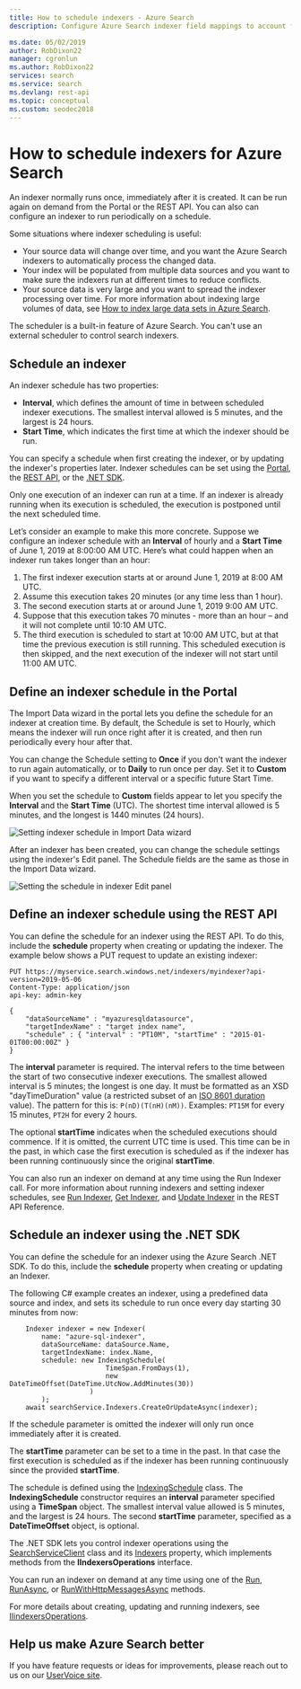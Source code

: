 ```yaml
---
title: How to schedule indexers - Azure Search
description: Configure Azure Search indexer field mappings to account for differences in field names and data representations.

ms.date: 05/02/2019
author: RobDixon22 
manager: cgronlun
ms.author: RobDixon22
services: search
ms.service: search
ms.devlang: rest-api
ms.topic: conceptual
ms.custom: seodec2018
---
```


# How to schedule indexers for Azure Search
An indexer normally runs once, immediately after it is created. It can be run again on demand from the Portal or the REST API. You can also can configure an indexer to run periodically on a schedule.

Some situations where indexer scheduling is useful:

* Your source data will change over time, and you want the Azure Search indexers to automatically process the changed data.
* Your index will be populated from multiple data sources and you want to make sure the indexers run at different times to reduce conflicts.
* Your source data is very large and you want to spread the indexer processing over time. For more information about indexing large volumes of data, see [How to index large data sets in Azure Search](https://docs.microsoft.com/en-us/azure/search/search-howto-large-index).

The scheduler is a built-in feature of Azure Search. You can't use an external scheduler to control search indexers.

## Schedule an indexer

An indexer schedule has two properties:
* **Interval**, which defines the amount of time in between scheduled indexer executions. The smallest interval allowed is 5 minutes, and the largest is 24 hours.
* **Start Time**, which indicates the first time at which the indexer should be run.

You can specify a schedule when first creating the indexer, or by updating the indexer's properties later. Indexer schedules can be set using the [Portal](#portal), the [REST API](#restApi), or the [.NET SDK](#dotNetSdk).

Only one execution of an indexer can run at a time. If an indexer is already running when its execution is scheduled, the execution is postponed until the next scheduled time.

Let’s consider an example to make this more concrete. Suppose we configure an indexer schedule with an **Interval** of hourly and a **Start Time** of June 1, 2019 at 8:00:00 AM UTC. Here’s what could happen when an indexer run takes longer than an hour:

1. The first indexer execution starts at or around June 1, 2019 at 8:00 AM UTC.
2. Assume this execution takes 20 minutes (or any time less than 1 hour).
3. The second execution starts at or around June 1, 2019 9:00 AM UTC.
4. Suppose that this execution takes 70 minutes - more than an hour – and it will not complete until 10:10 AM UTC.
5. The third execution is scheduled to start at 10:00 AM UTC, but at that time the previous execution is still running. This scheduled execution is then skipped, and the next execution of the indexer will not start until 11:00 AM UTC.

<a name="portal"></a>

## Define an indexer schedule in the Portal

The Import Data wizard in the portal lets you define the schedule for an indexer at creation time. By default, the Schedule is set to Hourly, which means the indexer will run once right after it is created, and then run periodically every hour after that. 

You can change the Schedule setting to **Once** if you don't want the indexer to run again automatically, or to **Daily** to run once per day. Set it to **Custom** if you want to specify a different interval or a specific future Start Time.

When you set the schedule to **Custom** fields appear to let you specify the **Interval** and the **Start Time** (UTC). The shortest time interval allowed is 5 minutes, and the longest is 1440 minutes (24 hours).

   ![Setting indexer schedule in Import Data wizard](media/search-indexer-scheduling/schedule-import-data.png "Setting indexer schedule in Import Data wizard")

After an indexer has been created, you can change the schedule settings using the indexer's Edit panel. The Schedule fields are the same as those in the Import Data wizard.

   ![Setting the schedule in indexer Edit panel](media/search-indexer-scheduling/schedule-edit.png "Setting the schedule in indexer Edit panel")

<a name="restApi"></a>

## Define an indexer schedule using the REST API

You can define the schedule for an indexer using the REST API. To do this, include the **schedule** property when creating or updating the indexer. The example below shows a PUT request to update an existing indexer:

    PUT https://myservice.search.windows.net/indexers/myindexer?api-version=2019-05-06
    Content-Type: application/json
    api-key: admin-key

    {
        "dataSourceName" : "myazuresqldatasource",
        "targetIndexName" : "target index name",
        "schedule" : { "interval" : "PT10M", "startTime" : "2015-01-01T00:00:00Z" }
    }

The **interval** parameter is required. The interval refers to the time between the start of two consecutive indexer executions. The smallest allowed interval is 5 minutes; the longest is one day. It must be formatted as an XSD "dayTimeDuration" value (a restricted subset of an [ISO 8601 duration](https://www.w3.org/TR/xmlschema11-2/#dayTimeDuration) value). The pattern for this is: `P(nD)(T(nH)(nM))`. Examples: `PT15M` for every 15 minutes, `PT2H` for every 2 hours.

The optional **startTime** indicates when the scheduled executions should commence. If it is omitted, the current UTC time is used. This time can be in the past, in which case the first execution is scheduled as if the indexer has been running continuously since the original **startTime**.  

You can also run an indexer on demand at any time using the Run Indexer call. For more information about running indexers and setting indexer schedules, see [Run Indexer](https://docs.microsoft.com/en-us/rest/api/searchservice/run-indexer), [Get Indexer](https://docs.microsoft.com/en-us/rest/api/searchservice/get-indexer), and [Update Indexer](https://docs.microsoft.com/en-us/rest/api/searchservice/update-indexer) in the REST API Reference.

<a name="dotNetSdk"></a>

## Schedule an indexer using the .NET SDK

You can define the schedule for an indexer using the Azure Search .NET SDK. To do this, include the **schedule** property when creating or updating an Indexer.

The following C# example creates an indexer, using a predefined data source and index, and sets its schedule to run once every day starting 30 minutes from now:

```
    Indexer indexer = new Indexer(
        name: "azure-sql-indexer",
        dataSourceName: dataSource.Name,
        targetIndexName: index.Name,
        schedule: new IndexingSchedule(
                        TimeSpan.FromDays(1), 
                        new DateTimeOffset(DateTime.UtcNow.AddMinutes(30))
                    )
        );
    await searchService.Indexers.CreateOrUpdateAsync(indexer);
```
If the schedule parameter is omitted the indexer will only run once immediately after it is created.

The **startTime** parameter can be set to a time in the past. In that case the first execution is scheduled as if the indexer has been running continuously since the provided **startTime**.

The schedule is defined using the [IndexingSchedule](https://docs.microsoft.com/en-us/dotnet/api/microsoft.azure.search.models.indexingschedule?view=azure-dotnet) class. The **IndexingSchedule** constructor requires an **interval** parameter specified using a **TimeSpan** object. The smallest interval value allowed is 5 minutes, and the largest is 24 hours. The second **startTime** parameter, specified as a **DateTimeOffset** object, is optional.

The .NET SDK lets you control indexer operations using the [SearchServiceClient](https://docs.microsoft.com/en-us/dotnet/api/microsoft.azure.search.searchserviceclient) class and its [Indexers](https://docs.microsoft.com/en-us/dotnet/api/microsoft.azure.search.searchserviceclient.indexers) property, which implements methods from the **IIndexersOperations** interface. 

You can run an indexer on demand at any time using one of the [Run](https://docs.microsoft.com/en-us/dotnet/api/microsoft.azure.search.indexersoperationsextensions.run), [RunAsync](https://docs.microsoft.com/en-us/dotnet/api/microsoft.azure.search.indexersoperationsextensions.runasync), or [RunWithHttpMessagesAsync](https://docs.microsoft.com/en-us/dotnet/api/microsoft.azure.search.iindexersoperations.runwithhttpmessagesasync) methods.

For more details about creating, updating and running indexers, see [IIindexersOperations](https://docs.microsoft.com/en-us/dotnet/api/microsoft.azure.search.iindexersoperations?view=azure-dotnet).


## Help us make Azure Search better
If you have feature requests or ideas for improvements, please reach out to us on our [UserVoice site](https://feedback.azure.com/forums/263029-azure-search/).
